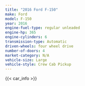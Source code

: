 ```yaml
---
title: "2016 Ford F-150"
make: Ford
model: F-150
year: 2016
engine-fuel-type: regular unleaded
engine-hp: 365
engine-cylinders: 6
transmission-type: Automatic
driven-wheels: four wheel drive
number-of-doors: 4
market-category: N/A
vehicle-size: Large
vehicle-style: Crew Cab Pickup
---
```


{{< car_info >}}
